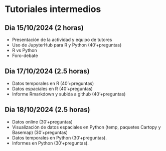 # Tutoriales intermedios

## Dia 15/10/2024 (2 horas)

- Presentación de la actividad y equipo de tutores
- Uso de JupyterHub para R y Python (40’+preguntas)
- R vs Python
- Foro-debate

## Dia 17/10/2024 (2.5 horas)

- Datos temporales en R (40’+preguntas)
- Datos espaciales en R (40’+preguntas)
- Informe Rmarkdown y subida a github (40’+preguntas)

## Dia 18/10/2024 (2.5 horas) 

- Datos online (30’+preguntas)
- Visualización de datos espaciales en Python (temp, paquetes Cartopy y Basemap)  (30’+preguntas)
- Datos temporales en Python (30’+preguntas). 
- Informes en Python (30’+preguntas). 


